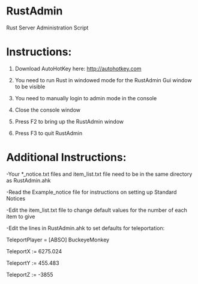 RustAdmin
=========

Rust Server Administration Script

Instructions:
=========

1) Download AutoHotKey here: http://autohotkey.com

2) You need to run Rust in windowed mode for the RustAdmin Gui window to be visible

3) You need to manually login to admin mode in the console

4) Close the console window

5) Press F2 to bring up the RustAdmin window

6) Press F3 to quit RustAdmin


Additional Instructions:
=========
-Your *_notice.txt files and item_list.txt file need to be in the same directory as RustAdmin.ahk

-Read the Example_notice file for instructions on setting up Standard Notices

-Edit the item_list.txt file to change default values for the number of each item to give

-Edit the lines in RustAdmin.ahk to set defaults for teleportation:

TeleportPlayer = [ABSO] BuckeyeMonkey

TeleportX := 6275.024

TeleportY := 455.483

TeleportZ := -3855




